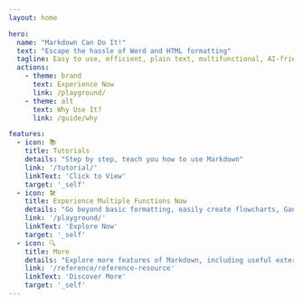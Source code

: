 ```yaml
---
layout: home

hero:
  name: "Markdown Can Do It!"
  text: "Escape the hassle of Word and HTML formatting"
  tagline: Easy to use, efficient, plain text, multifunctional, AI-friendly
  actions:
    - theme: brand
      text: Experience Now
      link: /playground/
    - theme: alt
      text: Why Use It?
      link: /guide/why

features:
  - icon: 📚
    title: Tutorials
    details: "Step by step, teach you how to use Markdown"
    link: '/tutorial/'
    linkText: 'Click to View'
    target: '_self'
  - icon: 🛠️
    title: Experience Multiple Functions Now
    details: "Go beyond basic formatting, easily create flowcharts, Gantt charts, presentations (PPT), etc."
    link: '/playground/'
    linkText: 'Explore Now'
    target: '_self'
  - icon: 🔍
    title: More
    details: "Explore more features of Markdown, including useful external links. Please choose as needed."
    link: '/reference/reference-resource'
    linkText: 'Discover More'
    target: '_self'
---
```

